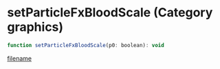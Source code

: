 # setParticleFxBloodScale (Category graphics)

```js
function setParticleFxBloodScale(p0: boolean): void
```

[filename](setParticleFxBloodScale_m.md ':include')